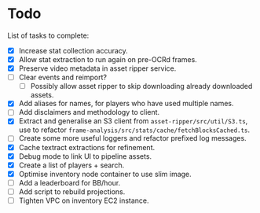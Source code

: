 # Todo

List of tasks to complete:

-   [x] Increase stat collection accuracy.
-   [x] Allow stat extraction to run again on pre-OCRd frames.
-   [x] Preserve video metadata in asset ripper service.
-   [ ] Clear events and reimport?
    -   [ ] Possibly allow asset ripper to skip downloading already downloaded assets.
-   [x] Add aliases for names, for players who have used multiple names.
-   [ ] Add disclaimers and methodology to client.
-   [x] Extract and generalise an S3 client from `asset-ripper/src/util/S3.ts`, use to refactor `frame-analysis/src/stats/cache/fetchBlocksCached.ts`.
-   [ ] Create some more useful loggers and refactor prefixed log messages.
-   [x] Cache textract extractions for refinement.
-   [x] Debug mode to link UI to pipeline assets.
-   [x] Create a list of players + search.
-   [x] Optimise inventory node container to use slim image.
-   [ ] Add a leaderboard for BB/hour.
-   [ ] Add script to rebuild projections.
-   [ ] Tighten VPC on inventory EC2 instance.

